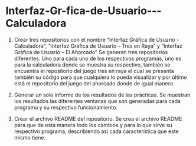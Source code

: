 # Interfaz-Gr-fica-de-Usuario---Calculadora

1.	Crear tres repositorios con el nombre “Interfaz Gráfica de Usuario - Calculadora”, “Interfaz Gráfica de Usuario – Tres en Raya” 
y “Interfaz Gráfica de Usuario – El Ahorcado” 
Se generan tres repositorios diferentes. Uno para cada uno de los respectivos programas, uno es para la calculadora donde se 
muestra su respectivo, también se encuentra el repositorio del juego tres en raya el cual se presenta también su código para 
que cualquiera lo pueda visualizar y por último está el repositorio del juego del ahorcado donde de igual manera.
  
 
 2.	Generar un solo informe de los resultados de las prácticas. 
Se muestran los resultados las diferentes ventanas que son generadas para cada programa y su respectivo funcionamiento.
  
 
3.	Crear el archivo README del repositorio.
Se crea el archivo README para que de esta manera todo los cambios y para lo que sirve su respectivo programa, describiendo así 
cada característica que este mismo tiene.
